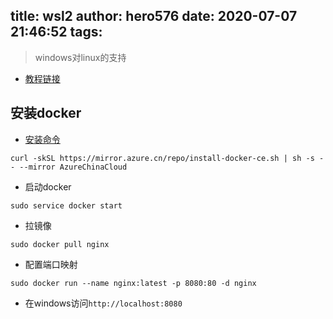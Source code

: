 title: wsl2
author: hero576
date: 2020-07-07 21:46:52
tags:
---
> windows对linux的支持
<!--more-->

- [教程链接](https://docs.microsoft.com/zh-cn/windows/wsl/install-win10)


## 安装docker
- [安装命令](http://mirror.azure.cn/help/docker-engine.html)
```
curl -skSL https://mirror.azure.cn/repo/install-docker-ce.sh | sh -s -- --mirror AzureChinaCloud
```

- 启动docker
```
sudo service docker start
```

- 拉镜像
```
sudo docker pull nginx
```

- 配置端口映射
```
sudo docker run --name nginx:latest -p 8080:80 -d nginx
```

- 在windows访问`http://localhost:8080`